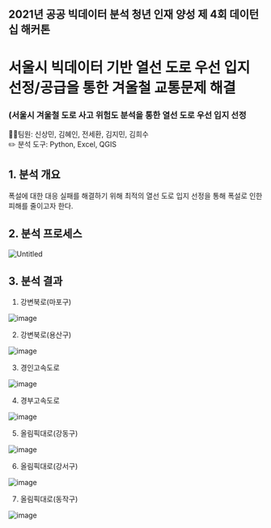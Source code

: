 ## 2021년 공공 빅데이터 분석 청년 인재 양성 제 4회 데이턴십 해커톤

# 서울시 빅데이터 기반 열선 도로 우선 입지 선정/공급을 통한 겨울철 교통문제 해결
### (서울시 겨울철 도로 사고 위험도 분석을 통한 열선 도로 우선 입지 선정

🙋‍♀️팀원: 신상민, 김혜인, 전세환, 김지민, 김희수<br>
✏️ 분석 도구: Python, Excel, QGIS

## 1. 분석 개요

폭설에 대한 대응 실패를 해결하기 위해 최적의 열선 도로 입지 선정을 통해 폭설로 인한 피해를 줄이고자 한다.


## 2. 분석 프로세스

![Untitled](https://user-images.githubusercontent.com/54710010/132083225-de92b6b5-b6b1-44bf-9053-8388257e3c27.png)

## 3. 분석 결과

1. 강변북로(마포구)

![image](https://user-images.githubusercontent.com/54710010/132083605-b0f9b550-94a3-4cd5-9255-9f78f0c60d15.png)

2. 강변북로(용산구)

![image](https://user-images.githubusercontent.com/54710010/132083611-3fdd40fc-b022-443f-b883-4d0ccba1e757.png)

3. 경인고속도로

![image](https://user-images.githubusercontent.com/54710010/132083625-0221187f-da0d-4d95-906c-b2599c01db9c.png)

4. 경부고속도로

![image](https://user-images.githubusercontent.com/54710010/132083615-c718c0d2-420a-48ea-996e-e34159a82402.png)

5. 올림픽대로(강동구)

![image](https://user-images.githubusercontent.com/54710010/132083628-0e7e10cb-0332-483f-a734-1e795b658be9.png)

6. 올림픽대로(강서구)

![image](https://user-images.githubusercontent.com/54710010/132083634-05383bcf-af7a-4d16-b713-4655a6c9d8ce.png)

7. 올림픽대로(동작구)

![image](https://user-images.githubusercontent.com/54710010/132083641-8d4ebdd5-c380-47a9-b047-197ca47139e3.png)
